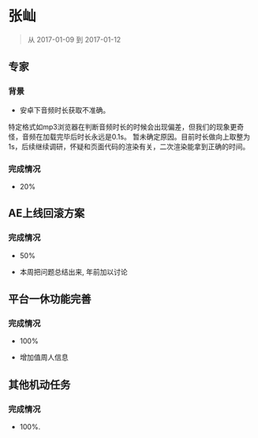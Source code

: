 # 张屾

> 从 2017-01-09 到 2017-01-12

## 专家

### 背景

- 安卓下音频时长获取不准确。

特定格式如mp3浏览器在判断音频时长的时候会出现偏差，但我们的现象更奇怪，音频在加载完毕后时长永远是0.1s。
暂未确定原因。目前时长做向上取整为1s，后续继续调研，怀疑和页面代码的渲染有关，二次渲染能拿到正确的时间。

### 完成情况

- 20%

## AE上线回滚方案

### 完成情况

- 50%

- 本周把问题总结出来, 年前加以讨论

## 平台一休功能完善

### 完成情况

- 100%

- 增加值周人信息

## 其他机动任务

### 完成情况
 
- 100%.
        
